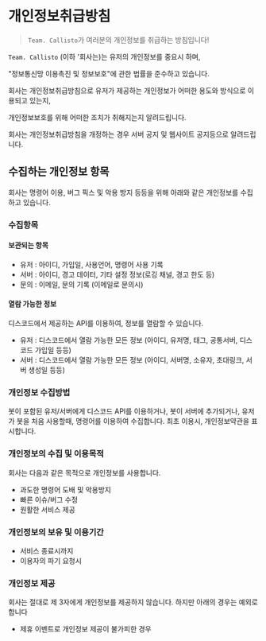 # 개인정보취급방침

> `Team. Callisto`가 여러분의 개인정보를 취급하는 방침입니다!

`Team. Callisto` (이하 '회사는)는 유저의 개인정보를 중요시 하며,

"정보통신망 이용촉진 및 정보보호"에 관한 법률을 준수하고 있습니다.

회사는 개인정보취급방침으로 유저가 제공하는 개인정보가 어떠한 용도와 방식으로 이용되고 있는지,

개인정보보호를 위해 어떠한 조치가 취해지는지 알려드립니다.

회사는 개인정보취급방침을 개정하는 경우 서버 공지 및 웹사이트 공지등으로 알려드립니다.

## 수집하는 개인정보 항목

회사는 명령어 이용, 버그 픽스 및 악용 방지 등등을 위해 아래와 같은 개인정보를 수집하고 있습니다.

### 수집항목

#### 보관되는 항목

- 유저 : 아이디, 가입일, 사용언어, 명령어 사용 기록
- 서버 : 아이디, 경고 데이터, 기타 설정 정보(로깅 채널, 경고 한도 등)
- 문의 : 이메일, 문의 기록 (이메일로 문의시)

#### 열람 가능한 정보

디스코드에서 제공하는 API를 이용하여, 정보를 열람할 수 있습니다.

- 유저 : 디스코드에서 열람 가능한 모든 정보 (아이디, 유저명, 태그, 공통서버, 디스코드 가입일 등등)
- 서버 : 디스코드에서 열람 가능한 모든 정보 (아이디, 서버명, 소유자, 초대링크, 서버 생성일 등등)

### 개인정보 수집방법

봇이 포함된 유저/서버에게 디스코드 API를 이용하거나, 봇이 서버에 추가되거나, 유저가 봇을 처음 사용할때, 명령어를 이용하여 수집합니다. 최초 이용시, 개인정보약관을 표시합니다.

### 개인정보의 수집 및 이용목적

회사는 다음과 같은 목적으로 개인정보를 사용합니다.

- 과도한 명령어 도배 및 악용방지
- 빠른 이슈/버그 수정
- 원활한 서비스 제공

### 개인정보의 보유 및 이용기간

- 서비스 종료시까지
- 이용자의 파기 요청시

### 개인정보 제공

회사는 절대로 제 3자에게 개인정보를 제공하지 않습니다. 하지만 아래의 경우는 예외로 합니다

- 제휴 이벤트로 개인정보 제공이 불가피한 경우
